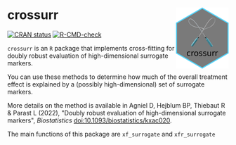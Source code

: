 # crossurr <img src="man/figures/logo.png" align="right" height="139" alt="crossurr hex logo" />

<!-- badges: start -->
[![CRAN status](https://www.r-pkg.org/badges/version/crossurr)](https://CRAN.R-project.org/package=crossurr)
[![R-CMD-check](https://github.com/denisagniel/crossurr/actions/workflows/R-CMD-check.yaml/badge.svg)](https://github.com/denisagniel/crossurr/actions/workflows/R-CMD-check.yaml)
<!-- badges: end -->

`crossurr` is an `R` package that implements cross-fitting for 
doubly robust evaluation of high-dimensional surrogate markers.

You can use these methods to determine how much of the overall treatment effect 
is explained by a (possibly high-dimensional) set of surrogate markers.

More details on the method is available in Agniel D, Hejblum BP, Thiebaut R & 
Parast L (2022), "Doubly robust evaluation of high-dimensional surrogate 
markers", *Biostatistics* <doi:10.1093/biostatistics/kxac020>. 

The main functions of this package are `xf_surrogate` and `xfr_surrogate`